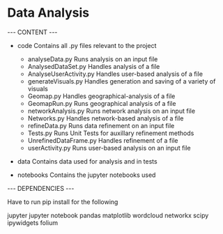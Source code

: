 # Data Analysis

--- CONTENT --- 

 - code					Contains all .py files relevant to the project
	- analyseData.py		Runs analysis on an input file
	- AnalysedDataSet.py		Handles analysis of a file
	- AnalyseUserActivity.py	Handles user-based analysis of a file
	- generateVisuals.py 		Handles generation and saving of a variety of visuals
	- Geomap.py			Handles geographical-analysis of a file
	- GeomapRun.py 			Runs geographical analysis of a file 
	- networkAnalysis.py		Runs network analysis on an input file
	- Networks.py			Handles network-based analysis of a file
	- refineData.py			Runs data refinement on an input file
	- Tests.py			Runs Unit Tests for auxillary refinement methods
	- UnrefinedDataFrame.py		Handles refinement of a file
	- userActivity.py		Runs user-based analysis on an input file

 - data					Contains data used for analysis and in tests

 - notebooks				Contains the jupyter notebooks used


--- DEPENDENCIES ---

Have to run pip install for the following

jupyter
jupyter notebook
pandas
matplotlib
wordcloud
networkx
scipy
ipywidgets
folium
